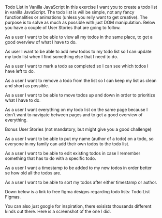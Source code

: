 Todo List in Vanilla JavaScript
In this exercise I want you to create a todo list in vanilla JavaScript. The todo list is will be simple, not any fancy functionalities or animations (unless you relly want to get creative). The purpose is to solve as much as possible with just DOM manipulation. Below you have a couple of User Stories that are going to follow.

As a user I want to be able to view all my todos in the same place, to get a good overview of what I have to do.

As user I want to be able to add new todos to my todo list so I can update my todo list when I find something else that I need to do.

As a user I want to mark a todo as completed so I can see which todos I have left to do.

As a user I want to remove a todo from the list so I can keep my list as clean and short as possible.

As a user I want to be able to move todos up and down in order to prioritize what I have to do.

As a user I want everything on my todo list on the same page because I don't want to navigate between pages and to get a good overview of everything.

Bonus User Stories (not mandatory, but might give you a good challenge)

As a user I want to be able to put my name (author of a todo) on a todo, so everyone in my family can add their own todos to the todo list.

As a user I want to be able to edit existing todos in case I remember something that has to do with a specific todo.

As a user I want a timestamp to be added to my new todos in order better se how old all the todos are.

As a user I want to be able to sort my todos after either timestamp or author.

Down below is a link to free figma designs regarding todo lists: Todo List Figmas.

You can also just google for inspiration, there exisists thousands different kinds out there. Here is a screenshot of the one I did.